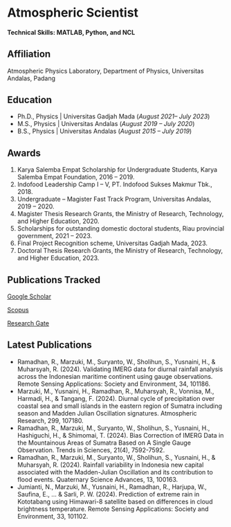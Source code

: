 # Atmospheric Scientist

#### Technical Skills: MATLAB, Python, and NCL

## Affiliation
Atmospheric Physics Laboratory, Department of Physics, Universitas Andalas, Padang

## Education
- Ph.D., Physics | Universitas Gadjah Mada (_August 2021– July 2023_)								       		
- M.S., Physics	| Universitas Andalas (_August 2019 – July 2020_)	 			        		
- B.S., Physics | Universitas Andalas (_August 2015 – July 2019_)

## Awards
1.	Karya Salemba Empat Scholarship for Undergraduate Students, Karya Salemba Empat Foundation, 2016 – 2019.
2.	Indofood Leadership Camp I – V, PT. Indofood Sukses Makmur Tbk., 2018.
3.	Undergraduate – Magister Fast Track Program, Universitas Andalas, 2019 – 2020. 
4.	Magister Thesis Research Grants, the Ministry of Research, Technology, and Higher Education, 2020.
5.	Scholarships for outstanding domestic doctoral students, Riau provincial government, 2021 – 2023.
6.	Final Project Recognition scheme, Universitas Gadjah Mada, 2023.
7.	Doctoral Thesis Research Grants, the Ministry of Research, Technology, and Higher Education, 2023.

## Publications Tracked
[Google Scholar](https://scholar.google.co.id/citations?user=e81ZlDgAAAAJ&hl=id)

[Scopus](https://www.scopus.com/authid/detail.uri?authorId=57216281114)

[Research Gate](https://www.researchgate.net/profile/Ravidho-Ramadhan)

## Latest Publications
- Ramadhan, R., Marzuki, M., Suryanto, W., Sholihun, S., Yusnaini, H., & Muharsyah, R. (2024). Validating IMERG data for diurnal rainfall analysis across the Indonesian maritime continent using gauge observations. Remote Sensing Applications: Society and Environment, 34, 101186.
- Marzuki, M., Yusnaini, H., Ramadhan, R., Muharsyah, R., Vonnisa, M., Harmadi, H., & Tangang, F. (2024). Diurnal cycle of precipitation over coastal sea and small islands in the eastern region of Sumatra including season and Madden Julian Oscillation signatures. Atmospheric Research, 299, 107180.
- Ramadhan, R., Marzuki, M., Suryanto, W., Sholihun, S., Yusnaini, H., Hashiguchi, H., & Shimomai, T. (2024). Bias Correction of IMERG Data in the Mountainous Areas of Sumatra Based on A Single Gauge Observation. Trends in Sciences, 21(4), 7592-7592.
- Ramadhan, R., Marzuki, M., Suryanto, W., Sholihun, S., Yusnaini, H., & Muharsyah, R. (2024). Rainfall variability in Indonesia new capital associated with the Madden-Julian Oscillation and its contribution to flood events. Quaternary Science Advances, 13, 100163.
- Jumianti, N., Marzuki, M., Yusnaini, H., Ramadhan, R., Harjupa, W., Saufina, E., ... & Sarli, P. W. (2024). Prediction of extreme rain in Kototabang using Himawari-8 satellite based on differences in cloud brightness temperature. Remote Sensing Applications: Society and Environment, 33, 101102.
